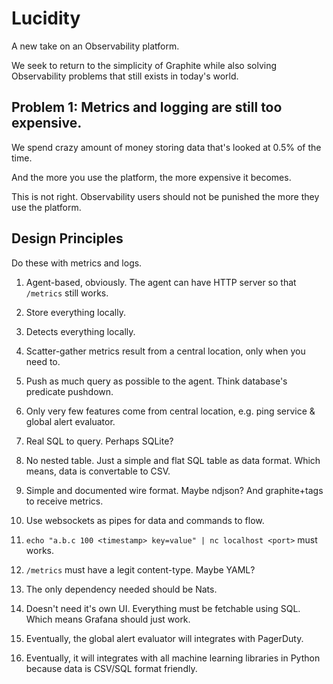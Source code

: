 # Lucidity

A new take on an Observability platform.

We seek to return to the simplicity of Graphite while also solving Observability problems that still exists in today's world.

## Problem 1: Metrics and logging are still too expensive.

We spend crazy amount of money storing data that's looked at 0.5% of the time.

And the more you use the platform, the more expensive it becomes.

This is not right. Observability users should not be punished the more they use the platform.

## Design Principles

Do these with metrics and logs.

1. Agent-based, obviously. The agent can have HTTP server so that `/metrics` still works.

2. Store everything locally.

3. Detects everything locally.

4. Scatter-gather metrics result from a central location, only when you need to.

5. Push as much query as possible to the agent. Think database's predicate pushdown.

6. Only very few features come from central location, e.g. ping service & global alert evaluator.

7. Real SQL to query. Perhaps SQLite?

8. No nested table. Just a simple and flat SQL table as data format. Which means, data is convertable to CSV.

9. Simple and documented wire format. Maybe ndjson? And graphite+tags to receive metrics.

10. Use websockets as pipes for data and commands to flow.

11. `echo "a.b.c 100 <timestamp> key=value" | nc localhost <port>` must works.

12. `/metrics` must have a legit content-type. Maybe YAML?

13. The only dependency needed should be Nats.

14. Doesn't need it's own UI. Everything must be fetchable using SQL. Which means Grafana should just work.

15. Eventually, the global alert evaluator will integrates with PagerDuty.

16. Eventually, it will integrates with all machine learning libraries in Python because data is CSV/SQL format friendly.